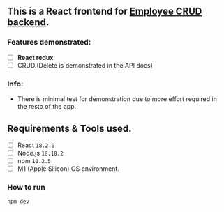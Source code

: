 ## This is a React frontend for [Employee CRUD backend](https://github.com/ChampIsMe/employee-crud-backend ).

### Features demonstrated:

- [ ] **React redux**
- [ ] CRUD.(Delete is demonstrated in the API docs)

### Info:
- There is minimal test for demonstration due to more effort required in the resto of the app.

## Requirements & Tools used.

- [ ] React ```18.2.0```
- [ ] Node.js ```18.18.2```
- [ ] npm ```10.2.5```
- [ ] M1 (Apple Silicon) OS environment.
### How to run

```npm dev```

